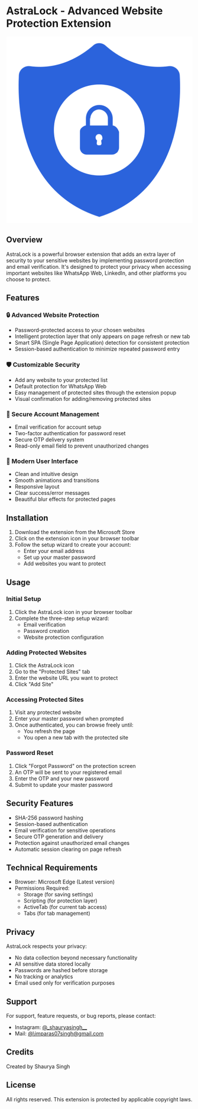 # AstraLock - Advanced Website Protection Extension

![AstraLock Logo](icon.png)

## Overview

AstraLock is a powerful browser extension that adds an extra layer of security to your sensitive websites by implementing password protection and email verification. It's designed to protect your privacy when accessing important websites like WhatsApp Web, LinkedIn, and other platforms you choose to protect.

## Features

### 🔒 Advanced Website Protection

- Password-protected access to your chosen websites
- Intelligent protection layer that only appears on page refresh or new tab
- Smart SPA (Single Page Application) detection for consistent protection
- Session-based authentication to minimize repeated password entry

### 🛡️ Customizable Security

- Add any website to your protected list
- Default protection for WhatsApp Web
- Easy management of protected sites through the extension popup
- Visual confirmation for adding/removing protected sites

### 📧 Secure Account Management

- Email verification for account setup
- Two-factor authentication for password reset
- Secure OTP delivery system
- Read-only email field to prevent unauthorized changes

### 💫 Modern User Interface

- Clean and intuitive design
- Smooth animations and transitions
- Responsive layout
- Clear success/error messages
- Beautiful blur effects for protected pages

## Installation

1. Download the extension from the Microsoft Store
2. Click on the extension icon in your browser toolbar
3. Follow the setup wizard to create your account:
   - Enter your email address
   - Set up your master password
   - Add websites you want to protect

## Usage

### Initial Setup

1. Click the AstraLock icon in your browser toolbar
2. Complete the three-step setup wizard:
   - Email verification
   - Password creation
   - Website protection configuration

### Adding Protected Websites

1. Click the AstraLock icon
2. Go to the "Protected Sites" tab
3. Enter the website URL you want to protect
4. Click "Add Site"

### Accessing Protected Sites

1. Visit any protected website
2. Enter your master password when prompted
3. Once authenticated, you can browse freely until:
   - You refresh the page
   - You open a new tab with the protected site

### Password Reset

1. Click "Forgot Password" on the protection screen
2. An OTP will be sent to your registered email
3. Enter the OTP and your new password
4. Submit to update your master password

## Security Features

- SHA-256 password hashing
- Session-based authentication
- Email verification for sensitive operations
- Secure OTP generation and delivery
- Protection against unauthorized email changes
- Automatic session clearing on page refresh

## Technical Requirements

- Browser: Microsoft Edge (Latest version)
- Permissions Required:
  - Storage (for saving settings)
  - Scripting (for protection layer)
  - ActiveTab (for current tab access)
  - Tabs (for tab management)

## Privacy

AstraLock respects your privacy:

- No data collection beyond necessary functionality
- All sensitive data stored locally
- Passwords are hashed before storage
- No tracking or analytics
- Email used only for verification purposes

## Support

For support, feature requests, or bug reports, please contact:

- Instagram: [@\_shauryasingh\_\_](https://www.instagram.com/_shauryasingh__/)
- Mail: [@\imparas07singh@gmail.com](https://www.instagram.com/_shauryasingh__/)

## Credits

Created by Shaurya Singh

## License

All rights reserved. This extension is protected by applicable copyright laws.

